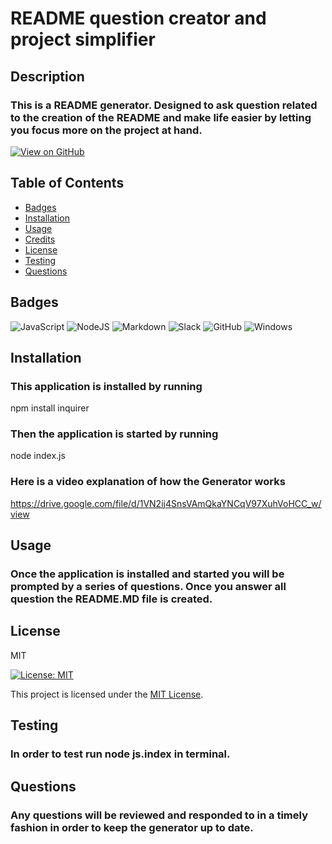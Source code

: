 # README question creator and project simplifier

## Description

### This is a README generator. Designed to ask question related to the creation of the README and make life easier by letting you focus more on the project at hand.

[![View on GitHub](https://img.shields.io/badge/View%20on%20GitHub-blue?style=flat-square&logo=github)](https://github.com/technerdpablo/README-question-creator-and-project-simplifier)

## Table of Contents

- [Badges](badge)
- [Installation](#install)
- [Usage](#use)
- [Credits](#credits)
- [License](#l)
- [Testing](#test)
- [Questions](#quest)

## Badges

![JavaScript](https://img.shields.io/badge/javascript-%23323330.svg?style=for-the-badge&logo=javascript&logoColor=%23F7DF1E)
![NodeJS](https://img.shields.io/badge/node.js-6DA55F?style=for-the-badge&logo=node.js&logoColor=white)
![Markdown](https://img.shields.io/badge/markdown-%23000000.svg?style=for-the-badge&logo=markdown&logoColor=white)
![Slack](https://img.shields.io/badge/Slack-4A154B?style=for-the-badge&logo=slack&logoColor=white)
![GitHub](https://img.shields.io/badge/github-%23121011.svg?style=for-the-badge&logo=github&logoColor=white)
![Windows](https://img.shields.io/badge/Windows-0078D6?style=for-the-badge&logo=windows&logoColor=white)

<a name="badge"></a>

## Installation

### This application is installed by running

npm install inquirer

### Then the application is started by running

node index.js

### Here is a video explanation of how the Generator works 

https://drive.google.com/file/d/1VN2ij4SnsVAmQkaYNCqV97XuhVoHCC_w/view

<a name="install"></a>

## Usage

### Once the application is installed and started you will be prompted by a series of questions. Once you answer all question the README.MD file is created.

<a name="use"></a>

## License

MIT

[![License: MIT](https://img.shields.io/badge/License-MIT-yellow.svg)](https://opensource.org/licenses/MIT)

This project is licensed under the [MIT License](LICENSE).

<a name="l"></a>

## Testing

### In order to test run node js.index in terminal.

<a name="test"></a>

## Questions

### Any questions will be reviewed and responded to in a timely fashion in order to keep the generator up to date.

<a name="quest"></a>
